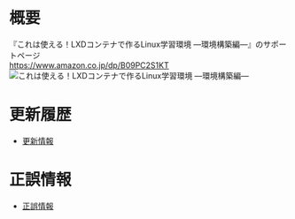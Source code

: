 # 概要

『これは使える！LXDコンテナで作るLinux学習環境 ―環境構築編―』のサポートページ  
https://www.amazon.co.jp/dp/B09PC2S1KT  
![これは使える！LXDコンテナで作るLinux学習環境 ―環境構築編―](https://images-na.ssl-images-amazon.com/images/P/B09PC2S1KT.09.MZZZZZZZ.jpg)

# 更新履歴

- [更新情報](/history.md)

# 正誤情報

- [正誤情報](/eratta.md)
